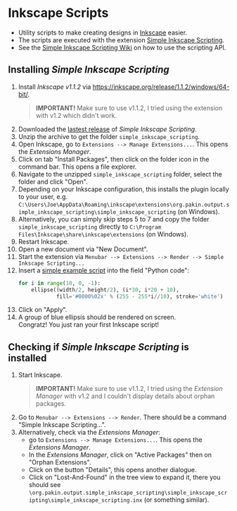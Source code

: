 # Inkscape Scripts

* Utility scripts to make creating designs in [Inkscape](https://inkscape.org/) easier.
* The scripts are executed with the extension [Simple Inkscape Scripting](https://github.com/spakin/SimpInkScr).
* See the [Simple Inkscape Scripting Wiki](https://github.com/spakin/SimpInkScr/wiki) on how to use the scripting API.


## Installing *Simple Inkscape Scripting*

1. Install *Inkscape v1.1.2* via https://inkscape.org/release/1.1.2/windows/64-bit/.  
   > **IMPORTANT!** Make sure to use v1.1.2, I tried using the extension with v1.2 which didn't work.
2. Downloaded the [lastest release](https://github.com/spakin/SimpInkScr/releases/latest) of *Simple Inkscape Scripting*.
3. Unzip the archive to get the folder `simple_inkscape_scripting`.
4. Open Inkscape, go to `Extensions --> Manage Extensions...`. This opens the *Extensions Manager*. 
5. Click on tab "Install Packages", then click on the folder icon in the command bar. This opens a file explorer.
6. Navigate to the unzipped `simple_inkscape_scripting` folder, select the folder and click "Open".
7. Depending on your Inkscape configuration, this installs the plugin locally to your user, e.g. `C:\Users\Joe\AppData\Roaming\inkscape\extensions\org.pakin.output.simple_inkscape_scripting\simple_inkscape_scripting` (on Windows).  
8. Alternatively, you can simply skip steps 5 to 7 and copy the folder `simple_inkscape_scripting` directly to `C:\Program Files\Inkscape\share\inkscape\extensions` (on Windows).
9. Restart Inkscape.
10. Open a new document via "New Document".
11. Start the extension via `Menubar --> Extensions --> Render --> Simple Inkscape Scripting...`
12. Insert a [simple example script](https://github.com/spakin/SimpInkScr/blob/master/examples/ellipses.py) into the field "Python code":
    ```py
    for i in range(10, 0, -1):
        ellipse((width/2, height/2), (i*30, i*20 + 10),
                fill='#0000%02x' % (255 - 255*i//10), stroke='white')
    ```
13. Click on "Apply".
14. A group of blue ellipsis should be rendered on screen.  
    Congratz! You just ran your first Inkscape script!


## Checking if *Simple Inkscape Scripting* is installed 

1. Start Inkscape.  
   > **IMPORTANT!** Make sure to use v1.1.2, I tried using the *Extension Manager* with v1.2 and I couldn't display details about orphan packages.
2. Go to `Menubar --> Extensions --> Render`. There should be a command "Simple Inkscape Scripting...".
3. Alternatively, check via the *Extensions Manager*: 
   * go to `Extensions --> Manage Extensions...`. This opens the *Extensions Manager*. 
   * In the *Extensions Manager*, click on "Active Packages" then on "Orphan Extensions". 
   * Click on the button "Details", this opens another dialogue. 
   * Click on "Lost-And-Found" in the tree view to expand it, there you should see `\org.pakin.output.simple_inkscape_scripting\simple_inkscape_scripting\simple_inkscape_scripting.inx` (or something similar).
